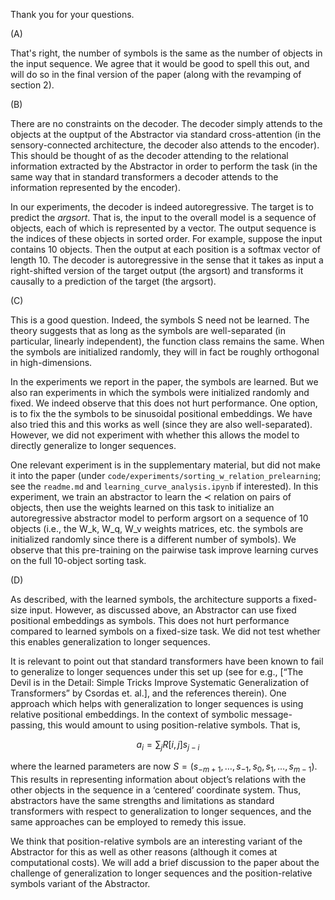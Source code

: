 Thank you for your questions.

(A)

That's right, the number of symbols is the same as the number of objects in the input sequence. We agree that it would be good to spell this out, and will do so in the final version of the paper (along with the revamping of section 2).

(B)

There are no constraints on the decoder. The decoder simply attends to the objects at the ouptput of the Abstractor via standard cross-attention (in the sensory-connected architecture, the decoder also attends to the encoder). This should be thought of as the decoder attending to the relational information extracted by the Abstractor in order to perform the task (in the same way that in standard transformers a decoder attends to the information represented by the encoder).

In our experiments, the decoder is indeed autoregressive. The target is to predict the *argsort*. That is, the input to the overall model is a sequence of objects, each of which is represented by a vector. The output sequence is the indices of these objects in sorted order. For example, suppose the input contains 10 objects. Then the output at each position is a softmax vector of length 10. The decoder is autoregressive in the sense that it takes as input a right-shifted version of the target output (the argsort) and transforms it causally to a prediction of the target (the argsort).

(C)

This is a good question. Indeed, the symbols S need not be learned. The theory suggests that as long as the symbols are well-separated (in particular, linearly independent), the function class remains the same. When the symbols are initialized randomly, they will in fact be roughly orthogonal in high-dimensions.

In the experiments we report in the paper, the symbols are learned. But we also ran experiments in which the symbols were initialized randomly and fixed. We indeed observe that this does not hurt performance. One option, is to fix the the symbols to be sinusoidal positional embeddings. We have also tried this and this works as well (since they are also well-separated). However, we did not experiment with whether this allows the model to directly generalize to longer sequences.

One relevant experiment is in the supplementary material, but did not make it into the paper (under `code/experiments/sorting_w_relation_prelearning`; see the `readme.md` and `learning_curve_analysis.ipynb` if interested). In this experiment, we train an abstractor to learn the $\prec$ relation on pairs of objects, then use the weights learned on this task to initialize an autoregressive abstractor model to perform argsort on a sequence of 10 objects (i.e., the W_k, W_q, W_v weights matrices, etc. the symbols are initialized randomly since there is a different number of symbols). We observe that this pre-training on the pairwise task improve learning curves on the full 10-object sorting task.

(D)

As described, with the learned symbols, the architecture supports a fixed-size input. However, as discussed above, an Abstractor can use fixed positional embeddings as symbols. This does not hurt performance compared to learned symbols on a fixed-size task. We did not test whether this enables generalization to longer sequences.

It is relevant to point out that standard transformers have been known to fail to generalize to longer sequences under this set up (see for e.g., [“The Devil is in the Detail: Simple Tricks Improve Systematic Generalization of Transformers” by Csordas et. al.], and the references therein). One approach which helps with generalization to longer sequences is using relative positional embeddings. In the context of symbolic message-passing, this would amount to using position-relative symbols. That is,

$$
a_i = \sum_j R[i,j] s_{j-i} 
$$

where the learned parameters are now $S = (s_{-m+1}, \ldots, s_{-1}, s_0, s_1, \ldots, s_{m-1})$. This results in representing information about object’s relations with the other objects in the sequence in a ‘centered’ coordinate system. Thus, abstractors have the same strengths and limitations as standard transformers with respect to generalization to longer sequences, and the same approaches can be employed to remedy this issue.

We think that position-relative symbols are an interesting variant of the Abstractor for this as well as other reasons (although it comes at computational costs). We will add a brief discussion to the paper about the challenge of generalization to longer sequences and the position-relative symbols variant of the Abstractor.